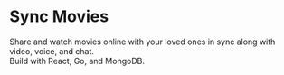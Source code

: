 # Sync Movies
Share and watch movies online with your loved ones in sync along with video, voice, and chat.<br>
Build with React, Go, and MongoDB.
